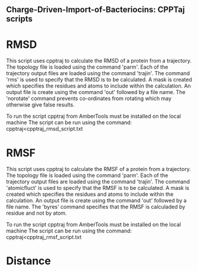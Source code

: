 ## Charge-Driven-Import-of-Bacteriocins: CPPTaj scripts 

# RMSD
This script uses cpptraj to calculate the RMSD of a protein from a trajectory. 
The topology file is loaded using the command 'parm'. 
Each of the trajectory output files are loaded using the command 'trajin'. 
The command 'rms' is used to specify that the RMSD is to be calculated. 
A mask is created which specifies the residues and atoms to include within the calculation.
An output file is create using the command 'out' followed by a file name. 
The 'norotate' command prevents co-ordinates from rotating which may otherwise give false results.

To run the script cpptraj from AmberTools must be installed on the local machine
The script can be run using the command:
cpptraj<cpptraj_rmsd_script.txt

# RMSF
This script uses cpptraj to calculate the RMSF of a protein from a trajectory. 
The topology file is loaded using the command 'parm'. 
Each of the trajectory output files are loaded using the command 'trajin'. 
The command 'atomicfluct' is used to specify that the RMSF is to be calculated. 
A mask is created which specifies the residues and atoms to include within the calculation. 
An output file is create using the command 'out' followed by a file name. 
The 'byres' command specifies that the RMSF is calculaded by residue and not by atom.

To run the script cpptraj from AmberTools must be installed on the local machine
The script can be run using the command:
cpptraj<cpptraj_rmsf_script.txt

# Distance 
